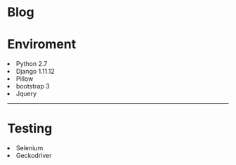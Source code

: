 # Blog
<h1>Enviroment</h1>
<li>Python 2.7</li>
<li>Django 1.11.12</li>
<li>Pillow</li>
<li>bootstrap 3</li>
<li>Jquery</li>
<hr>
<h1>Testing</h1>
<li>Selenium</li>
<li>Geckodriver</li>

